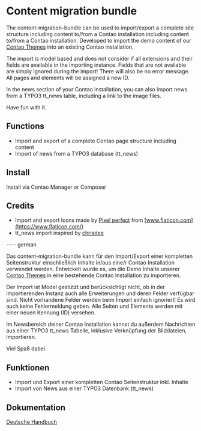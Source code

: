 # Content migration bundle

The content-migration-bundle can be used to import/export a complete site structure including content to/from a Contao
installation including content to/from a Contao installation. Developed to import the demo content of our
[Contao Themes](https://contao-themes.net) into an existing Contao installation.

The import is model based and does not consider if all extensions and their fields are available in the importing instance.
Fields that are not available are simply ignored during the import! There will also be no error message.
All pages and elements will be assigned a new ID.

In the news section of your Contao installation, you can also import news from a TYPO3 tt_news table, including a link
to the image files.

Have fun with it.

## Functions

- Import and export of a complete Contao page structure including content
- Import of news from a TYPO3 database (tt_news)

## Install

Install via Contao Manager or Composer

## Credits
- Import and export Icons made by [Pixel perfect](https://www.flaticon.com/authors/pixel-perfect) from [www.flaticon.com](https://www.flaticon.com/)
- tt_news import inspired by [chrisdee](https://github.com/chrizdee/tt_news_2_contao)


---- german

Das content-migration-bundle kann für den Import/Export einer kompletten Seitenstruktur
einschließlich Inhalte in/aus eine/r Contao Installation verwendet werden. Entwickelt
wurde es, um die Demo Inhalte unserer [Contao Themes](https://contao-themes.net) in eine bestehende
Contao Installation zu importieren.

Der Import ist Model gestützt und berücksichtigt nicht, ob in der importierenden Instanz auch alle Erweiterungen
und deren Felder verfügbar sind. Nicht vorhandene Felder werden beim Import einfach ignoriert! Es wird auch keine
Fehlermeldung geben. Alle Seiten und Elemente werden mit einer neuen Kennung (ID) versehen.

Im Newsbereich deiner Contao Installation kannst du außerdem Nachrichten aus einer TYPO3 tt_news Tabelle, inklusive Verknüpfung
der Bilddateien, importieren.

Viel Spaß dabei.

## Funktionen

- Import und Export einer kompletten Contao Seitenstruktur inkl. Inhalte
- Import von News aus einer TYPO3 Datenbank (tt_news)

## Dokumentation

[Deutsche Handbuch](https://pdir.de/docs/de/contao/extensions/content-migration/)
